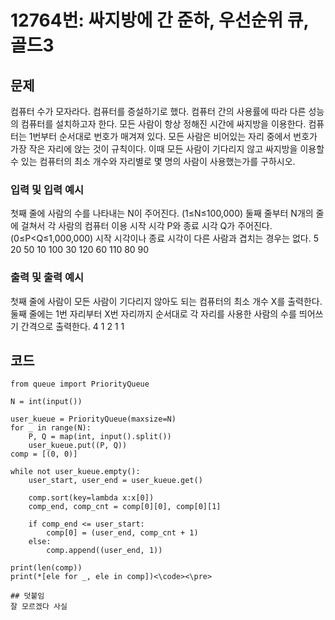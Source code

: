 # 12764번: 싸지방에 간 준하, 우선순위 큐, 골드3

## 문제
컴퓨터 수가 모자라다. 컴퓨터를 증설하기로 했다. 컴퓨터 간의 사용률에 따라 다른 성능의 컴퓨터를 설치하고자 한다. 모든 사람이 항상 정해진 시간에 싸지방을 이용한다.
컴퓨터는 1번부터 순서대로 번호가 매겨져 있다. 모든 사람은 비어있는 자리 중에서 번호가 가장 작은 자리에 앉는 것이 규칙이다.
이때 모든 사람이 기다리지 않고 싸지방을 이용할 수 있는 컴퓨터의 최소 개수와 자리별로 몇 명의 사람이 사용했는가를 구하시오.

### 입력 및 입력 예시
첫째 줄에 사람의 수를 나타내는 N이 주어진다. (1≤N≤100,000) 둘째 줄부터 N개의 줄에 걸쳐서 각 사람의 컴퓨터 이용 시작 시각 P와 종료 시각 Q가 주어진다. (0≤P<Q≤1,000,000) 시작 시각이나 종료 시각이 다른 사람과 겹치는 경우는 없다.
5
20 50
10 100
30 120
60 110
80 90

### 출력 및 출력 예시
첫째 줄에 사람이 모든 사람이 기다리지 않아도 되는 컴퓨터의 최소 개수 X를 출력한다. 둘째 줄에는 1번 자리부터 X번 자리까지 순서대로 각 자리를 사용한 사람의 수를 띄어쓰기 간격으로 출력한다.
4
1 2 1 1

## 코드
<pre><code>from queue import PriorityQueue

N = int(input())

user_kueue = PriorityQueue(maxsize=N)
for _ in range(N):
    P, Q = map(int, input().split())
    user_kueue.put((P, Q))
comp = [(0, 0)]

while not user_kueue.empty():
    user_start, user_end = user_kueue.get()

    comp.sort(key=lambda x:x[0])
    comp_end, comp_cnt = comp[0][0], comp[0][1]

    if comp_end <= user_start:
        comp[0] = (user_end, comp_cnt + 1)
    else:
        comp.append((user_end, 1))

print(len(comp))
print(*[ele for _, ele in comp])<\code><\pre>   

## 덧붙임
잘 모르겠다 사실
